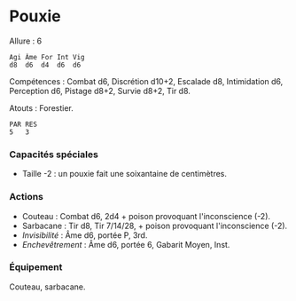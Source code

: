 # Pouxie

Allure : 6

	Agi	Âme	For	Int	Vig
	d8	d6	d4	d6	d6

Compétences : Combat d6, Discrétion d10+2, Escalade d8, Intimidation d6,  Perception d6, Pistage d8+2, Survie d8+2, Tir d8.

Atouts : Forestier.

	PAR	RES
	5	3

### Capacités spéciales
- Taille -2 : un pouxie fait une soixantaine de centimètres.

### Actions
- Couteau : Combat d6, 2d4 + poison provoquant l'inconscience (-2).
- Sarbacane : Tir d8, Tir 7/14/28,  + poison provoquant l'inconscience (-2).
- _Invisibilité_ : Âme d6, portée P, 3rd.
- _Enchevêtrement_ : Âme d6, portée 6, Gabarit Moyen, Inst.

### Équipement
Couteau, sarbacane.
